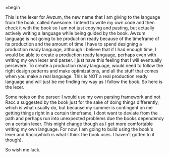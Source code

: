 =begin

This is the lexer for Awzum, the new name that I am giving to the language from the book, called Awesome. I intend to write my own code and then check it with the book so I am not just copying and pasting, but actually actively writing a language while being guided by the book. Awzum language is not going to be production ready because of the timeframe of its production and the amount of time I have to spend designing a production ready language, although I believe that if I had enough time, I would be able to create a production ready language, perhaps even with writing my own lexer and parser. I just have this feeling that I will eventually persevere. To create a production ready language, would need to follow the right design patterns and make optimizations, and all the stuff that comes when you make a real language. This is NOT a real production ready language and will just be me finding my way as I follow the book. So here is the lexer. 

Some notes on the parser: I would use my own parsing framework and not Racc a suggested by the book just for the sake of doing things differently, which is what usually do, but because my summer is contingent on me getting things right in a certain timeframe, I dont want to deviate from the path and perhaps run into unexpected problems due the books dependency on a certain lexer. This might change though as I get more comfortable writing my own language. For now, I am going to build using the book's lexer and Racc(which is what I think the book uses. I haven't gotten to it though).

So wish me luck.